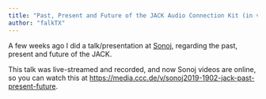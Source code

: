 ```yaml
---
title: "Past, Present and Future of the JACK Audio Connection Kit (in video form)"
author: "falkTX"
---
```

A few weeks ago I did a talk/presentation at [Sonoj],
regarding the past, present and future of the JACK.

This talk was live-streamed and recorded, and now Sonoj videos are online,
so you can watch this at <https://media.ccc.de/v/sonoj2019-1902-jack-past-present-future>.

[Sonoj]: https://www.sonoj.org/
